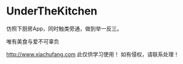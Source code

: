 # UnderTheKitchen

仿照下厨房App，同时触类旁通，做到举一反三。

唯有美食与爱不可辜负




http://www.xiachufang.com
此仅供学习使用！
如有侵权，请联系处理！
